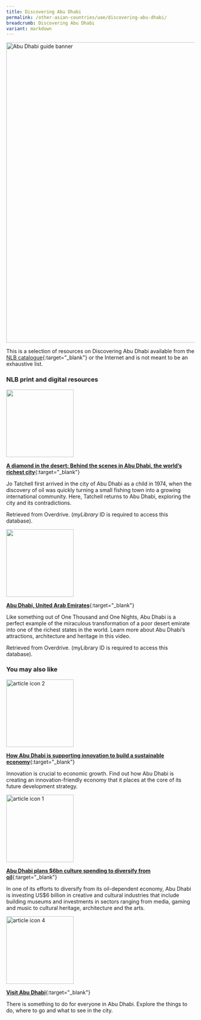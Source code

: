 ```yaml
---
title: Discovering Abu Dhabi
permalink: /other-asian-countries/uae/discovering-abu-dhabi/
breadcrumb: Discovering Abu Dhabi
variant: markdown
---
```

<img src="\images\uae\abu-dhabi-guide.jpg" alt="Abu Dhabi guide banner" style="width:800px;">

This is a selection of resources on Discovering Abu Dhabi available from the [NLB catalogue](http://catalogue.nlb.gov.sg/){:target="_blank"} or the Internet and is not meant to be an exhaustive list.

### **NLB print and digital resources**

<img src="/images/book-covers/A diamond in the desert - Behind the scenes in Abu Dhabi, the world’s richest city.jpg" style="width:180px;">

[**A diamond in the desert: Behind the scenes in Abu Dhabi, the world’s richest city**](https://nlb.overdrive.com/media/1266760){:target="_blank"}

Jo Tatchell first arrived in the city of Abu Dhabi as a child in 1974, when the discovery of oil was quickly turning a small fishing town into a growing international community. Here, Tatchell returns to Abu Dhabi, exploring the city and its contradictions.

Retrieved from Overdrive. (*myLibrary* ID is required to access this database).

<img src="/images/book-covers/Abu Dhabi, United Arab Emirates.jpg" style="width:180px;">

[**Abu Dhabi, United Arab Emirates**](https://nlb.overdrive.com/media/276802){:target="_blank"}

Like something out of One Thousand and One Nights, Abu Dhabi is a perfect example of the miraculous transformation of a poor desert emirate into one of the richest states in the world. Learn more about Abu Dhabi’s attractions, architecture and heritage in this video.

Retrieved from Overdrive. (myLibrary ID is required to access this database).


### **You may also like**

<img src="/images/resources/Article 2.jpg" alt="article icon 2" style="width:180px;">

[**How Abu Dhabi is supporting innovation to build a sustainable economy**](https://www.investmentmonitor.ai/sponsored/how-abu-dhabi-is-supporting-innovation-to-build-a-sustainable-economy/){:target="_blank"}

Innovation is crucial to economic growth. Find out how Abu Dhabi is creating an innovation-friendly economy that it places at the core of its future development strategy.

<img src="/images/resources/Article 1.jpg" alt="article icon 1" style="width:180px;">

[**Abu Dhabi plans $6bn culture spending to diversify from oil**](https://www.ft.com/content/c0ae0344-280b-40f0-a67f-7edc24033caf){:target="_blank"}

In one of its efforts to diversify from its oil-dependent economy, Abu Dhabi is investing US$6 billion in creative and cultural industries that include building museums and investments in sectors ranging from media, gaming and music to cultural heritage, architecture and the arts.



<img src="/images/resources/Article 4.jpg" alt="article icon 4" style="width:180px;">

[**Visit Abu Dhabi**](https://visitabudhabi.cn/en){:target="_blank"}

There is something to do for everyone in Abu Dhabi. Explore the things to do, where to go and what to see in the city.
